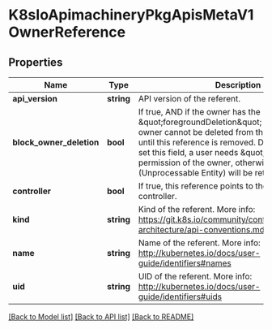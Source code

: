 # K8sIoApimachineryPkgApisMetaV1OwnerReference

## Properties
Name | Type | Description | Notes
------------ | ------------- | ------------- | -------------
**api_version** | **string** | API version of the referent. | 
**block_owner_deletion** | **bool** | If true, AND if the owner has the \&quot;foregroundDeletion\&quot; finalizer, then the owner cannot be deleted from the key-value store until this reference is removed. Defaults to false. To set this field, a user needs \&quot;delete\&quot; permission of the owner, otherwise 422 (Unprocessable Entity) will be returned. | [optional] 
**controller** | **bool** | If true, this reference points to the managing controller. | [optional] 
**kind** | **string** | Kind of the referent. More info: https://git.k8s.io/community/contributors/devel/sig-architecture/api-conventions.md#types-kinds | 
**name** | **string** | Name of the referent. More info: http://kubernetes.io/docs/user-guide/identifiers#names | 
**uid** | **string** | UID of the referent. More info: http://kubernetes.io/docs/user-guide/identifiers#uids | 

[[Back to Model list]](../README.md#documentation-for-models) [[Back to API list]](../README.md#documentation-for-api-endpoints) [[Back to README]](../README.md)


